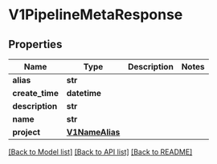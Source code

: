 # V1PipelineMetaResponse

## Properties
Name | Type | Description | Notes
------------ | ------------- | ------------- | -------------
**alias** | **str** |  | 
**create_time** | **datetime** |  | 
**description** | **str** |  | 
**name** | **str** |  | 
**project** | [**V1NameAlias**](V1NameAlias.md) |  | 

[[Back to Model list]](../README.md#documentation-for-models) [[Back to API list]](../README.md#documentation-for-api-endpoints) [[Back to README]](../README.md)

